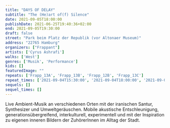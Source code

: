 ```yaml
---
title: "DAYS OF DELAY"
subtitle: "The (He)art of(f) Silence"
date: 2021-09-05T18:00:00
publishDate: 2021-06-25T19:40:36+02:00
end: 2021-09-05T19:30:00
draft: false
street: "Park beim Platz der Republik (vor Altonaer Museum)"
address: "22765 Hamburg"
organizers: ["Frappant"]
artists: ['Cyrus Ashrafi']
walks: ['West']
genres: ['Musik', 'Performance']
kids: []
featuredImage: ""
repeats: ['Frapp_13A', 'Frapp_13B', 'Frapp_12B', 'Frapp_13C']
repeat_times: ['2021-09-04T15:30:00', '2021-09-04T18:00:00', '2021-09-05T15:00:00', '2021-09-05T15:30:00']
sequels: []
sequel_times: []
---
```


Live Ambient-Musik an verschiedenen Orten mit der iranischen Santur, Synthesizer und Umweltgeräuschen. Mobile akustische Entschleunigung, generationsübergreifend, interkulturell, experimentell und mit der Inspiration zu eigenen inneren Bildern der ZuhörerInnen im Alltag der Stadt.